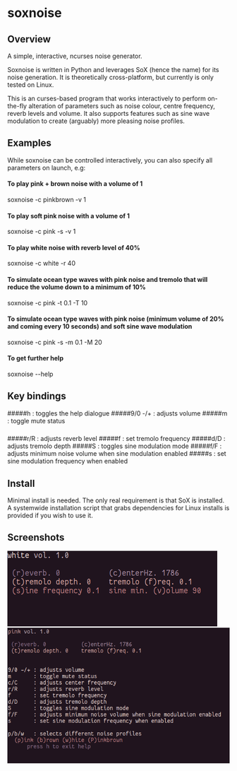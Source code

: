 # soxnoise
## Overview
A simple, interactive, ncurses noise generator.

Soxnoise is written in Python and leverages SoX (hence the name) for its noise generation. 
It is theoretically cross-platform, but currently is only tested on Linux.

This is an curses-based program that works interactively to perform on-the-fly alteration of
parameters such as noise colour, centre frequency, reverb levels and volume.  It also supports features such as sine wave modulation to create (arguably) more pleasing noise profiles.

## Examples
While soxnoise can be controlled interactively, you can also specify all parameters on launch, e.g:

#### To play pink + brown noise with a volume of 1
soxnoise -c pinkbrown -v 1
#### To play soft pink noise with a volume of 1
soxnoise -c pink -s -v 1
#### To play white noise with reverb level of 40% 
soxnoise -c white -r 40
#### To simulate ocean type waves with pink noise and tremolo that will reduce the volume down to a minimum of 10%
soxnoise -c pink -t 0.1 -T 10 
#### To simulate ocean type waves with pink noise (minimum volume of 20% and coming every 10 seconds) and soft sine wave modulation
soxnoise -c pink -s -m 0.1 -M 20
#### To get further help
soxnoise --help

## Key bindings 
#####h       : toggles the help dialogue
#####9/0 -/+ : adjusts volume
#####m       : toggle mute status
#####
#####r/R     : adjusts reverb level
#####f       : set tremolo frequency
#####d/D     : adjusts tremolo depth
#####S       : toggles sine modulation mode
#####f/F     : adjusts minimum noise volume when sine modulation enabled
#####s       : set sine modulation frequency when enabled


## Install
Minimal install is needed.  The only real requirement is that SoX is installed. 
A systemwide installation script that grabs dependencies for Linux installs is provided if you wish to use it.

## Screenshots
![Alt text](/screenshots/soxnoise.png?raw=true "Main view")
![Alt text](/screenshots/soxnoisehelp.png?raw=true "Help view")
